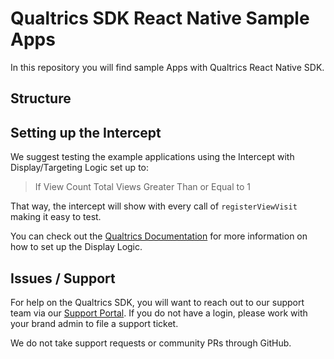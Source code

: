 # Qualtrics SDK React Native Sample Apps

In this repository you will find sample Apps with Qualtrics React Native SDK.

## Structure


## Setting up the Intercept

We suggest testing the example applications using the Intercept with Display/Targeting Logic set up to:

> If View Count Total Views Greater Than or Equal to 1

That way, the intercept will show with every call of `registerViewVisit` making it easy to test.

You can check out the [Qualtrics Documentation](https://api.qualtrics.com/f23ebb864cba1-getting-started-with-react-native-sdk) for more information on how to set up the Display Logic.

## Issues / Support

For help on the Qualtrics SDK, you will want to reach out to our support team via our [Support Portal](https://www.qualtrics.com/support/). If you do not have a login, please work with your brand admin to file a support ticket.

We do not take support requests or community PRs through GitHub.
